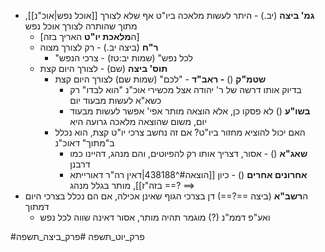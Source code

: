 * **גמ' ביצה** (יב.) - היתר לעשות מלאכה ביו"ט אף שלא לצורך [[אוכל נפש|אוכ"נ]], מתוך שהותרה לצורך אוכל נפש
	* \[ה**מלאכת יו"ט** האריך בזה\]
	* **ר"ח** (ביצה יב.) - רק לצורך מצוה
		* "לכל נפש" (שמות יב:טז) - צרכי הנפש 
	* **תוס' ביצה** (שם) - לצורך היום קצת
		* **שטמ"ק** () **- ראב"ד** - "לכם" (שמות שם) לצורך היום קצת
			* בדיוק אותו דרשה של ר' יהודה אצל מכשירי אוכ"נ
		  "הוא לבדו" רק כשא"א לעשות מבעוד יום
			* **בשו"ע** () לא פסקו כן, אלא הוצאה מותר אפי' אפשר לעשות מבעוד יום, משום שהוצאה מלאכה גרועה היא
		* האם יכול להוציא מחזור ביו"ט? אם זה נחשב צרכי יו"ט קצת, הוא נכלל ב"מתוך" דאוכ"נ
			* **שאג"א** () - אסור, דצריך אותו רק להפיוטים, והם מנהג, דהיינו כמו דרבנן
			* **אחרונים אחרים** () - כיון [[הוצאה#^438188|דאין רה"ר דאורייתא בזה"ז]], מותר בגלל מנהג
==? >==
* ה**רשב"א** (ביצה ==?==) דן בצרכי הגוף שאינן אכילה, אם הם נכלל בצרכי היום דמתוך
	* ואע"פ דממ"נ (?) מוגמר תהיה מותר, אסור דאינה שווה לכל נפש

#פרק_יוט_תשפה #פרק_ביצה_תשפה 